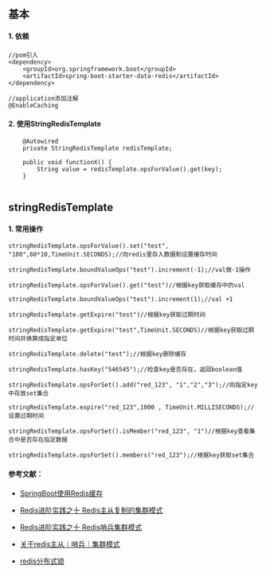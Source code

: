 ## 基本

#### 1. 依赖
```
//pom引入
<dependency>
    <groupId>org.springframework.boot</groupId>
    <artifactId>spring-boot-starter-data-redis</artifactId>
</dependency>

//application添加注解
@EnableCaching
```

#### 2. 使用StringRedisTemplate
```
	@Autowired
	private StringRedisTemplate redisTemplate;

	public void functionX() {
		String value = redisTemplate.opsForValue().get(key);
	}
	
```


##  stringRedisTemplate
#### 1. 常用操作
```
stringRedisTemplate.opsForValue().set("test", "100",60*10,TimeUnit.SECONDS);//向redis里存入数据和设置缓存时间  

stringRedisTemplate.boundValueOps("test").increment(-1);//val做-1操作

stringRedisTemplate.opsForValue().get("test")//根据key获取缓存中的val

stringRedisTemplate.boundValueOps("test").increment(1);//val +1

stringRedisTemplate.getExpire("test")//根据key获取过期时间

stringRedisTemplate.getExpire("test",TimeUnit.SECONDS)//根据key获取过期时间并换算成指定单位 

stringRedisTemplate.delete("test");//根据key删除缓存

stringRedisTemplate.hasKey("546545");//检查key是否存在，返回boolean值 

stringRedisTemplate.opsForSet().add("red_123", "1","2","3");//向指定key中存放set集合

stringRedisTemplate.expire("red_123",1000 , TimeUnit.MILLISECONDS);//设置过期时间

stringRedisTemplate.opsForSet().isMember("red_123", "1")//根据key查看集合中是否存在指定数据

stringRedisTemplate.opsForSet().members("red_123");//根据key获取set集合
```


#### 参考文献：

- [SpringBoot使用Redis缓存](https://www.cnblogs.com/gdpuzxs/p/7222309.html)
- [Redis进阶实践之十 Redis主从复制的集群模式](https://www.cnblogs.com/PatrickLiu/p/8426610.html)
- [Redis进阶实践之十 Redis哨兵集群模式](http://www.cnblogs.com/PatrickLiu/p/8444546.html)
- [关于redis主从｜哨兵｜集群模式](http://www.cnblogs.com/xifenglou/p/8372447.html)

- [redis分布式锁](https://www.cnblogs.com/linjiqin/p/8003838.html)